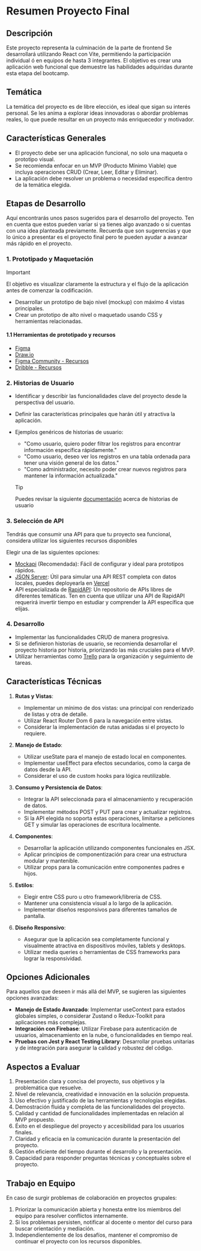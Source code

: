 # Resumen Proyecto Final

## Descripción

Este proyecto representa la culminación de la parte de frontend Se desarrollará utilizando React con Vite, permitiendo la participación individual ó en equipos de hasta 3 integrantes. El objetivo es crear una aplicación web funcional que demuestre las habilidades adquiridas durante esta etapa del bootcamp.

## Temática

La temática del proyecto es de libre elección, es ideal que sigan su interés personal. Se les anima a explorar ideas innovadoras o abordar problemas reales, lo que puede resultar en un proyecto más enriquecedor y motivador.

## Características Generales

- El proyecto debe ser una aplicación funcional, no solo una maqueta o prototipo visual.
- Se recomienda enfocar en un MVP (Producto Mínimo Viable) que incluya operaciones CRUD (Crear, Leer, Editar y Eliminar).
- La aplicación debe resolver un problema o necesidad específica dentro de la temática elegida.

## Etapas de Desarrollo

Aquí encontrarás unos pasos sugeridos para el desarrollo del proyecto. Ten en cuenta que estos pueden variar si ya tienes algo avanzado o si cuentas con una idea planteada previamente. Recuerda que son sugerencias y que lo único a presentar es el proyecto final pero te pueden ayudar a avanzar más rápido en el proyecto.

### 1. Prototipado y Maquetación

> [!IMPORTANT]  
> El objetivo es visualizar claramente la estructura y el flujo de la aplicación antes de comenzar la codificación.

- Desarrollar un prototipo de bajo nivel (mockup) con máximo 4 vistas principales.
- Crear un prototipo de alto nivel o maquetado usando CSS y herramientas relacionadas.

#### 1.1 Herramientas de prototipado y recursos

- [Figma](https://www.figma.com/)
- [Draw.io](https://app.diagrams.net/)
- [Figma Community - Recursos](https://www.figma.com/community)
- [Dribble - Recursos](https://dribbble.com/)

### 2. Historias de Usuario

- Identificar y describir las funcionalidades clave del proyecto desde la perspectiva del usuario.
- Definir las características principales que harán útil y atractiva la aplicación.
- Ejemplos genéricos de historias de usuario:
  - "Como usuario, quiero poder filtrar los registros para encontrar información específica rápidamente."
  - "Como usuario, deseo ver los registros en una tabla ordenada para tener una visión general de los datos."
  - "Como administrador, necesito poder crear nuevos registros para mantener la información actualizada."

  > [!TIP]
  > Puedes revisar la siguiente [documentación](https://www.atlassian.com/es/agile/project-management/user-stories) acerca de historias de usuario

### 3. Selección de API

Tendrás que consumir una API para que tu proyecto sea funcional, considera utilizar los siguientes recursos disponibles

Elegir una de las siguientes opciones:
- [Mockapi](https://www.youtube.com/watch?v=g2LMz4SOeqM) (Recomendada): Fácil de configurar y ideal para prototipos rápidos.
- [JSON Server](https://www.youtube.com/watch?v=OAOCa2qYq2Y): Útil para simular una API REST completa con datos locales, puedes deployearla en [Vercel](https://www.youtube.com/watch?v=Tjl3HgxvMWM)
- API especializada de [RapidAPI](https://www.youtube.com/watch?v=xLDU1gLwqKM): Un repositorio de APIs libres de diferentes temáticas. Ten en cuenta que utilizar una API de RapidAPI requerirá invertir tiempo en estudiar y comprender la API específica que elijas.

### 4. Desarrollo

- Implementar las funcionalidades CRUD de manera progresiva.
- Si se definieron historias de usuario, se recomienda desarrollar el proyecto historia por historia, priorizando las más cruciales para el MVP.
- Utilizar herramientas como [Trello](https://www.youtube.com/watch?v=NdKkEV23_cs) para la organización y seguimiento de tareas.

## Características Técnicas

1. **Rutas y Vistas**: 
   - Implementar un mínimo de dos vistas: una principal con renderizado de listas y otra de detalle.
   - Utilizar React Router Dom 6 para la navegación entre vistas.
   - Considerar la implementación de rutas anidadas si el proyecto lo requiere.

2. **Manejo de Estado**: 
   - Utilizar useState para el manejo de estado local en componentes.
   - Implementar useEffect para efectos secundarios, como la carga de datos desde la API.
   - Considerar el uso de custom hooks para lógica reutilizable.

3. **Consumo y Persistencia de Datos**: 
   - Integrar la API seleccionada para el almacenamiento y recuperación de datos.
   - Implementar métodos POST y PUT para crear y actualizar registros.
   - Si la API elegida no soporta estas operaciones, limitarse a peticiones GET y simular las operaciones de escritura localmente.

4. **Componentes**: 
   - Desarrollar la aplicación utilizando componentes funcionales en JSX.
   - Aplicar principios de componentización para crear una estructura modular y mantenible.
   - Utilizar props para la comunicación entre componentes padres e hijos.

5. **Estilos**: 
   - Elegir entre CSS puro u otro framework/librería de CSS.
   - Mantener una consistencia visual a lo largo de la aplicación.
   - Implementar diseños responsivos para diferentes tamaños de pantalla.

6. **Diseño Responsivo**: 
   - Asegurar que la aplicación sea completamente funcional y visualmente atractiva en dispositivos móviles, tablets y desktops.
   - Utilizar media queries o herramientas de CSS frameworks para lograr la responsividad.

## Opciones Adicionales

Para aquellos que deseen ir más allá del MVP, se sugieren las siguientes opciones avanzadas:

- **Manejo de Estado Avanzado**: Implementar useContext para estados globales simples, o considerar Zustand o Redux-Toolkit para aplicaciones más complejas.
- **Integración con Firebase**: Utilizar Firebase para autenticación de usuarios, almacenamiento en la nube, o funcionalidades en tiempo real.
- **Pruebas con Jest y React Testing Library**: Desarrollar pruebas unitarias y de integración para asegurar la calidad y robustez del código.

## Aspectos a Evaluar

1. Presentación clara y concisa del proyecto, sus objetivos y la problemática que resuelve.
2. Nivel de relevancia, creatividad e innovación en la solución propuesta.
3. Uso efectivo y justificado de las herramientas y tecnologías elegidas.
4. Demostración fluida y completa de las funcionalidades del proyecto.
5. Calidad y cantidad de funcionalidades implementadas en relación al MVP propuesto.
6. Éxito en el despliegue del proyecto y accesibilidad para los usuarios finales.
7. Claridad y eficacia en la comunicación durante la presentación del proyecto.
8. Gestión eficiente del tiempo durante el desarrollo y la presentación.
9. Capacidad para responder preguntas técnicas y conceptuales sobre el proyecto.

## Trabajo en Equipo

En caso de surgir problemas de colaboración en proyectos grupales:

1. Priorizar la comunicación abierta y honesta entre los miembros del equipo para resolver conflictos internamente.
2. Si los problemas persisten, notificar al docente o mentor del curso para buscar orientación y mediación.
3. Independientemente de los desafíos, mantener el compromiso de continuar el proyecto con los recursos disponibles.